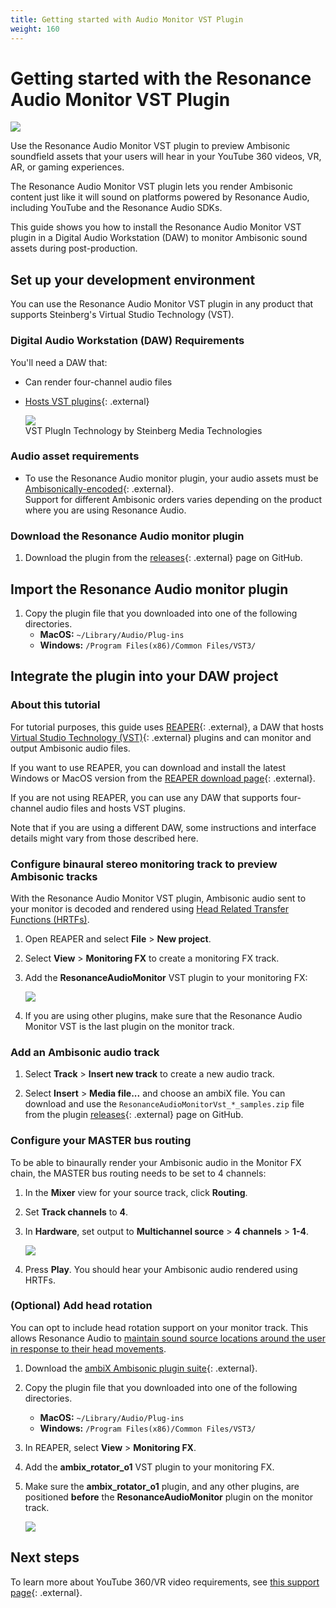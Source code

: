 ```yaml
---
title: Getting started with Audio Monitor VST Plugin
weight: 160
---
```

# Getting started with the Resonance Audio Monitor VST Plugin

<img src="/images/vst/vst_updated_hero.png">

Use the Resonance Audio Monitor VST plugin to preview Ambisonic soundfield
assets that your users will hear in your YouTube 360 videos, VR, AR, or
gaming experiences.

The Resonance Audio Monitor VST plugin lets you render Ambisonic content just
like it will sound on platforms powered by Resonance Audio, including YouTube
and the Resonance Audio SDKs.

This guide shows you how to install the Resonance Audio Monitor VST plugin
in a Digital Audio Workstation (DAW) to monitor Ambisonic sound
assets during post-production.


## Set up your development environment
You can use the Resonance Audio Monitor VST plugin in any product that
supports Steinberg's Virtual Studio Technology (VST).

### Digital Audio Workstation (DAW) Requirements
You'll need a DAW that:<br>

*  Can render four-channel audio files
*  [Hosts VST plugins](//en.wikipedia.org/wiki/Virtual_Studio_Technology#VST_hosts){: .external}

    <img src="/images/vst/VST3_Logo.png"><br>
    VST PlugIn Technology by Steinberg Media Technologies

### Audio asset requirements
*  To use the Resonance Audio monitor plugin, your audio assets must be
   [Ambisonically-encoded](//support.google.com/youtube/answer/6395969?co=GENIE.Platform%3DDesktop&hl=en){: .external}.<br>
   Support for different Ambisonic orders varies depending on the product
   where you are using Resonance Audio.

### Download the Resonance Audio monitor plugin
1.  Download the plugin from the [releases](//github.com/resonance-audio/resonance-audio-daw-tools/releases){: .external} page on GitHub.

## Import the Resonance Audio monitor plugin
1.  Copy the plugin file that you downloaded into one of the following
    directories.<br>
    *  **MacOS:** `~/Library/Audio/Plug-ins`
    *  **Windows:** `/Program Files(x86)/Common Files/VST3/`


## Integrate the plugin into your DAW project

### About this tutorial
For tutorial purposes, this guide uses [REAPER](//reaper.fm){: .external}, a DAW that hosts [Virtual Studio Technology (VST)](//en.wikipedia.org/wiki/Virtual_Studio_Technology){: .external}
plugins and can monitor and output Ambisonic audio files.

If you want to use REAPER, you can download and install the latest Windows or MacOS version
from the [REAPER download page](//reaper.fm/download.php){: .external}.

If you are not using REAPER, you can use any DAW that supports four-channel
audio files and hosts VST plugins.

Note that if you are using a different DAW, some instructions and interface
details might vary from those described here.


### Configure binaural stereo monitoring track to preview Ambisonic tracks

With the Resonance Audio Monitor VST plugin, Ambisonic audio sent to your
monitor is decoded and rendered using [Head Related Transfer Functions (HRTFs)](/discover/concepts#simulating-sound-waves-interacting-with-human-ears).

1.  Open REAPER and select **File** > **New project**.

1.  Select **View** > **Monitoring FX** to create a monitoring FX track.

1.  Add the **ResonanceAudioMonitor** VST plugin to your monitoring FX:

    <img src="/images/vst/resonance_audio_monitor_fx.png">

1.  If you are using other plugins, make sure that the
    Resonance Audio Monitor VST is the last plugin on the monitor track.

### Add an Ambisonic audio track

1.  Select **Track** > **Insert new track** to create a new audio track.

1.  Select **Insert** > **Media file...** and choose an ambiX file. You can download
    and use the `ResonanceAudioMonitorVst_*_samples.zip` file from the plugin
    [releases](//github.com/resonance-audio/resonance-audio-daw-tools/releases/){: .external} page on GitHub.

### Configure your MASTER bus routing
To be able to binaurally render your Ambisonic audio in the Monitor FX chain,
the MASTER bus routing needs to be set to 4 channels:

1.  In the **Mixer** view for your source track, click **Routing**.

1.  Set **Track channels** to **4**.

1.  In **Hardware**, set output to **Multichannel source** > **4 channels** > **1-4**.

    <img src="/images/vst/master_bus_settings.png">

1.  Press **Play**. You should hear your Ambisonic audio rendered using HRTFs.

### (Optional) Add head rotation
You can opt to include head rotation support on your monitor track. This allows
Resonance Audio to [maintain sound source locations around the user in response
to their head movements](/discover/concepts#simulating-sound-wave-interactions-with-their-environment).

1.  Download the [ambiX Ambisonic plugin suite](http://www.matthiaskronlachner.com/?p=2015){: .external}.

1.  Copy the plugin file that you downloaded into one of the following
    directories.<br>
    *  **MacOS:** `~/Library/Audio/Plug-ins`
    *  **Windows:** `/Program Files(x86)/Common Files/VST3/`

1.  In REAPER, select **View** > **Monitoring FX**.

1.  Add the **ambix_rotator_o1** VST plugin to your monitoring FX.

1.  Make sure the **ambix_rotator_o1** plugin, and any other plugins, are
    positioned **before** the **ResonanceAudioMonitor** plugin on the monitor
    track.

    <img src="/images/vst/resonance_audio_monitor_rotator_fx.png">


## Next steps
To learn more about YouTube 360/VR video requirements, see [this support page](//support.google.com/youtube/answer/6395969){: .external}.

